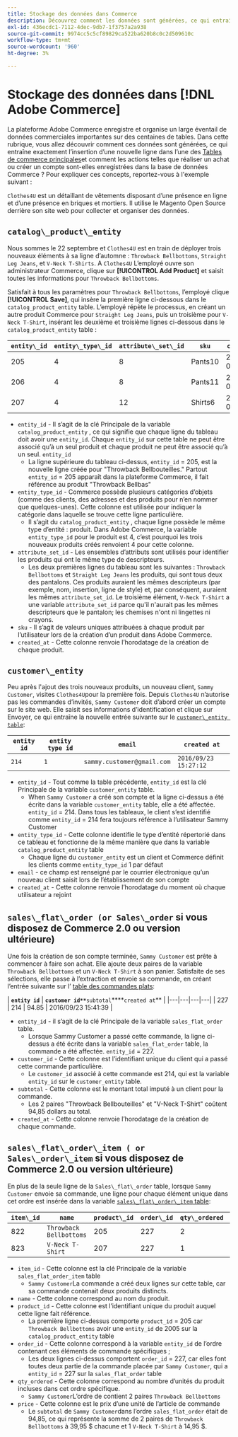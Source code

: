```yaml
---
title: Stockage des données dans Commerce
description: Découvrez comment les données sont générées, ce qui entraîne exactement l’insertion d’une nouvelle ligne dans l’un des tableaux de commerce principaux et comment les actions telles que la réalisation d’un achat ou la création d’un compte sont-elles enregistrées dans la base de données Commerce ?
exl-id: 436ecdc1-7112-4dec-9db7-1f3757a2a938
source-git-commit: 9974cc5c5cf89829ca522ba620b8c0c2d509610c
workflow-type: tm+mt
source-wordcount: '960'
ht-degree: 3%

---
```


# Stockage des données dans [!DNL Adobe Commerce]

La plateforme Adobe Commerce enregistre et organise un large éventail de données commerciales importantes sur des centaines de tables. Dans cette rubrique, vous allez découvrir comment ces données sont générées, ce qui entraîne exactement l’insertion d’une nouvelle ligne dans l’une des [Tables de commerce principales](../data-warehouse-mgr/common-mage-tables.md)et comment les actions telles que réaliser un achat ou créer un compte sont-elles enregistrées dans la base de données Commerce ? Pour expliquer ces concepts, reportez-vous à l&#39;exemple suivant :

`Clothes4U` est un détaillant de vêtements disposant d’une présence en ligne et d’une présence en briques et mortiers. Il utilise le Magento Open Source derrière son site web pour collecter et organiser des données.

## `catalog\_product\_entity`

Nous sommes le 22 septembre et `Clothes4U` est en train de déployer trois nouveaux éléments à sa ligne d’automne : `Throwback Bellbottoms`, `Straight Leg Jeans`, et `V-Neck T-Shirts`. A `Clothes4U` L’employé ouvre son administrateur Commerce, clique sur **[!UICONTROL Add Product]** et saisit toutes les informations pour `Throwback Bellbottoms`.

Satisfait à tous les paramètres pour `Throwback Bellbottoms`, l’employé clique **[!UICONTROL Save]**, qui insère la première ligne ci-dessous dans le `catalog_product_entity` table. L’employé répète le processus, en créant un autre produit Commerce pour `Straight Leg Jeans`, puis un troisième pour `V-Neck T-Shirt`, insérant les deuxième et troisième lignes ci-dessous dans le `catalog_product_entity` table :

| **`entity\_id`** | **`entity\_type\_id`** | **`attribute\_set\_id`** | **`sku`** | **`created\_at`** |
|---|---|---|---|---|
| 205 | 4 | 8 | Pants10 | 2016/09/22 09:15:43 |
| 206 | 4 | 8 | Pants11 | 2016/09/22 09:18:17 |
| 207 | 4 | 12 | Shirts6 | 2016/09/22 09:24:02 |

* `entity_id` - Il s’agit de la clé Principale de la variable `catalog_product_entity` , ce qui signifie que chaque ligne du tableau doit avoir une `entity_id`. Chaque `entity_id` sur cette table ne peut être associé qu’à un seul produit et chaque produit ne peut être associé qu’à un seul. `entity_id`
   * La ligne supérieure du tableau ci-dessus, `entity_id` = 205, est la nouvelle ligne créée pour &quot;Throwback Bellbouteilles.&quot; Partout `entity_id` = 205 apparaît dans la plateforme Commerce, il fait référence au produit &quot;Throwback Bellbas&quot;
* `entity_type_id` - Commerce possède plusieurs catégories d’objets (comme des clients, des adresses et des produits pour n’en nommer que quelques-unes). Cette colonne est utilisée pour indiquer la catégorie dans laquelle se trouve cette ligne particulière.
   * Il s’agit du `catalog_product_entity` , chaque ligne possède le même type d’entité : produit. Dans Adobe Commerce, la variable `entity_type_id` pour le produit est 4, c’est pourquoi les trois nouveaux produits créés renvoient 4 pour cette colonne.
* `attribute_set_id` - Les ensembles d’attributs sont utilisés pour identifier les produits qui ont le même type de descripteurs.
   * Les deux premières lignes du tableau sont les suivantes : `Throwback Bellbottoms` et `Straight Leg Jeans` les produits, qui sont tous deux des pantalons. Ces produits auraient les mêmes descripteurs (par exemple, nom, insertion, ligne de style) et, par conséquent, auraient les mêmes `attribute_set_id`. Le troisième élément, `V-Neck T-Shirt` a une variable `attribute_set_id` parce qu&#39;il n&#39;aurait pas les mêmes descripteurs que le pantalon; les chemises n&#39;ont ni lingettes ni crayons.
* `sku` - Il s’agit de valeurs uniques attribuées à chaque produit par l’utilisateur lors de la création d’un produit dans Adobe Commerce.
* `created_at` - Cette colonne renvoie l’horodatage de la création de chaque produit.

## `customer\_entity`

Peu après l&#39;ajout des trois nouveaux produits, un nouveau client, `Sammy Customer`, visites `Clothes4U`pour la première fois. Depuis `Clothes4U` n’autorise pas les commandes d’invités, `Sammy Customer` doit d’abord créer un compte sur le site web. Elle saisit ses informations d’identification et clique sur Envoyer, ce qui entraîne la nouvelle entrée suivante sur le [`customer\_entity table`](../data-warehouse-mgr/cust-ent-table.md):

| **`entity id`** | **`entity type id`** | **`email`** | **`created at`** |
|---|---|---|---|
| `214` | `1` | `sammy.customer@gmail.com` | `2016/09/23 15:27:12` |

* `entity_id` - Tout comme la table précédente, `entity_id` est la clé Principale de la variable `customer_entity` table.
   * When `Sammy Customer` a créé son compte et la ligne ci-dessus a été écrite dans la variable `customer_entity` table, elle a été affectée. `entity_id` = 214. Dans tous les tableaux, le client s’est identifié comme `entity_id` = 214 fera toujours référence à l’utilisateur Sammy Customer
* `entity_type_id` - Cette colonne identifie le type d’entité répertorié dans ce tableau et fonctionne de la même manière que dans la variable `catalog_product_entity` table
   * Chaque ligne du `customer_entity` est un client et Commerce définit les clients comme `entity_type_id` 1 par défaut
* `email` - ce champ est renseigné par le courrier électronique qu’un nouveau client saisit lors de l’établissement de son compte
* `created_at` - Cette colonne renvoie l’horodatage du moment où chaque utilisateur a rejoint

## `sales\_flat\_order (or Sales\_order` si vous disposez de Commerce 2.0 ou version ultérieure)

Une fois la création de son compte terminée, `Sammy Customer` est prête à commencer à faire son achat. Elle ajoute deux paires de la variable `Throwback Bellbottoms` et un `V-Neck T-Shirt` à son panier. Satisfaite de ses sélections, elle passe à l’extraction et envoie sa commande, en créant l’entrée suivante sur l’ [table des commandes plats](../data-warehouse-mgr/sales-flat-order-table.md):

| **`entity id`** | **`customer id**`**`subtotal`****`created at`** |
|---|---|---|---|
| 227 | 214 | 94.85 | 2016/09/23 15:41:39 |

* `entity_id` - il s’agit de la clé Principale de la variable `sales_flat_order` table.
   * Lorsque Sammy Customer a passé cette commande, la ligne ci-dessus a été écrite dans la variable `sales_flat_order` table, la commande a été affectée. `entity_id` = 227.
* `customer_id` - Cette colonne est l’identifiant unique du client qui a passé cette commande particulière.
   * Le `customer_id` associé à cette commande est 214, qui est la variable `entity_id` sur le `customer_entity` table.
* `subtotal` - Cette colonne est le montant total imputé à un client pour la commande.
   * Les 2 paires &quot;Throwback Bellbouteilles&quot; et &quot;V-Neck T-Shirt&quot; coûtent 94,85 dollars au total.
* `created_at` - Cette colonne renvoie l’horodatage de la création de chaque commande.

## `sales\_flat\_order\_item ( or Sales\_order\_item` si vous disposez de Commerce 2.0 ou version ultérieure)

En plus de la seule ligne de la `Sales\_flat\_order` table, lorsque `Sammy Customer` envoie sa commande, une ligne pour chaque élément unique dans cet ordre est insérée dans la variable [`sales\_flat\_order\_item` table](../data-warehouse-mgr/sales-flat-order-item-table.md):

| **`item\_id`** | **`name`** | **`product\_id`** | **`order\_id`** | **`qty\_ordered`** | **`price`** |
|---|---|---|---|---|---|
| 822 | `Throwback Bellbottoms` | 205 | 227 | 2 | 39.95 |
| 823 | `V-Neck T-Shirt` | 207 | 227 | 1 | 14.95 |

* `item_id` - Cette colonne est la clé Principale de la variable `sales_flat_order_item` table
   * `Sammy Customer`La commande a créé deux lignes sur cette table, car sa commande contenait deux produits distincts.
* `name` - Cette colonne correspond au nom du produit.
* `product_id` - Cette colonne est l’identifiant unique du produit auquel cette ligne fait référence.
   * La première ligne ci-dessus comporte `product_id` = 205 car `Throwback Bellbottoms` avoir une `entity_id` de 2005 sur la `catalog_product_entity` table
* `order_id` - Cette colonne correspond à la variable `entity_id` de l’ordre contenant ces éléments de commande spécifiques ;
   * Les deux lignes ci-dessus comportent `order_id` = 227, car elles font toutes deux partie de la commande placée par `Sammy Customer`, qui a `entity_id` = 227 sur la `sales_flat_order` table
* `qty_ordered` - Cette colonne correspond au nombre d’unités du produit incluses dans cet ordre spécifique.
   * `Sammy Customer`L’ordre de contient 2 paires `Throwback Bellbottoms`
* `price` - Cette colonne est le prix d’une unité de l’article de commande
   * Le `subtotal` de `Sammy Customer`dans l’ordre `sales_flat_order` était de 94,85, ce qui représente la somme de 2 paires de `Throwback Bellbottoms` à 39,95 $ chacune et 1 `V-Neck T-Shirt` à 14,95 $.
